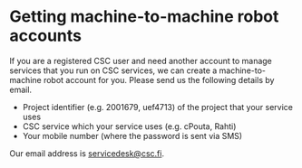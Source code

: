 # Getting machine-to-machine robot accounts

If you are a registered CSC user and need another account to manage
services that you run on CSC services, we can create a
machine-to-machine robot account for you. Please send us the following
details by email.

* Project identifier (e.g. 2001679, uef4713) of the project that your
  service uses
* CSC service which your service uses (e.g. cPouta, Rahti)
* Your mobile number (where the password is sent via SMS)

Our email address is servicedesk@csc.fi.
